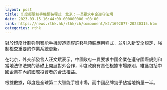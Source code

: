 ```yaml
---
layout: post
title: 印度擬限制手機預裝程式　北京：一貫要求中企遵守法規
date: 2023-03-15 16:44:00.000000000 +08:00
link: https://news.rthk.hk/rthk/ch/component/k2/1692077-20230315.htm
categories: rthk
---
```


對於印度計劃強制智能手機製造商容許移除預裝應用程式，並引入新安全規定，強制檢查重要的作業系統更新。

在北京，外交部發言人汪文斌表示，中國政府一貫要求中國企業在遵守國際規則和當地法律法規的基礎上開展對外合作，印度政府有責任根據市場原則，維護包括中國企業在內的國際投資者的合法權益。

根據數據，印度是全球第二大智能手機市場，而中國品牌幾乎佔當地銷量一半。
